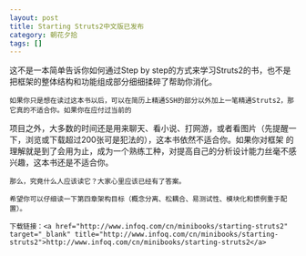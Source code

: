```yaml
---
layout: post
title: Starting Struts2中文版已发布
category: 朝花夕拾
tags: []
---
```

这不是一本简单告诉你如何通过Step by step的方式来学习Struts2的书，也不是把框架的整体结构和功能组成部分细细揉碎了帮助你消化。

	如果你只是想在读过这本书以后，可以在简历上精通SSH的部分以外加上一笔精通Struts2，那它真的不适合你。如果你在应付过当前的
项目之外，大多数的时间还是用来聊天、看小说、打网游，或者看图片（先提醒一下，浏览或下载超过200张可是犯法的），这本书依然不适合你。如果你对框架
的理解就是到了会用为止，成为一个熟练工种，对提高自己的分析设计能力丝毫不感兴趣，这本书还是不适合你。

	那么，究竟什么人应该读它？大家心里应该已经有了答案。

	希望你可以仔细读一下第四章架构目标（概念分离、松耦合、易测试性、模块化和惯例重于配置）。

	下载链接：<a href="http://www.infoq.com/cn/minibooks/starting-struts2" target="_blank" title="http://www.infoq.com/cn/minibooks/starting-struts2">http://www.infoq.com/cn/minibooks/starting-struts2</a>